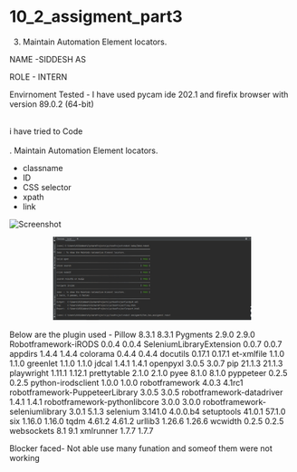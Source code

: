 # 10_2_assigment_part3
3. Maintain Automation Element locators.




NAME  -SIDDESH AS 

ROLE - INTERN

Envirnoment Tested -
I  have used pycam ide  202.1  and firefix browser with version 89.0.2 (64-bit)

<br> i  have tried to Code  <br>
<br>. Maintain Automation Element locators.<br>


 <ul>
  <li>classname</li>
  <li>ID</li>
  <li>CSS selector</li>
    <li> xpath  </li>
    <li> link </li>
 </ul> 


![Screenshot](robotimg.png.png)


<p align="center">
  <img src="https://github.com/siddeshas07/10_2_assigment_part3/blob/eadaed0ef1e1a9b27a4267ec819da43201336636/10_2_assigment.png" width="350" title="hover text">

</p>




Below are the plugin used -
Pillow	8.3.1	8.3.1
Pygments	2.9.0	2.9.0
Robotframework-iRODS	0.0.4	0.0.4
SeleniumLibraryExtension	0.0.7	0.0.7
appdirs	1.4.4	1.4.4
colorama	0.4.4	0.4.4
docutils	0.17.1	0.17.1
et-xmlfile	1.1.0	1.1.0
greenlet	1.1.0	1.1.0
jdcal	1.4.1	1.4.1
openpyxl	3.0.5	3.0.7
pip	21.1.3	21.1.3
playwright	1.11.1	1.12.1
prettytable	2.1.0	2.1.0
pyee	8.1.0	8.1.0
pyppeteer	0.2.5	0.2.5
python-irodsclient	1.0.0	1.0.0
robotframework	4.0.3	4.1rc1
robotframework-PuppeteerLibrary	3.0.5	3.0.5
robotframework-datadriver	1.4.1	1.4.1
robotframework-pythonlibcore	3.0.0	3.0.0
robotframework-seleniumlibrary	3.0.1	5.1.3
selenium	3.141.0	4.0.0.b4
setuptools	41.0.1	57.1.0
six	1.16.0	1.16.0
tqdm	4.61.2	4.61.2
urllib3	1.26.6	1.26.6
wcwidth	0.2.5	0.2.5
websockets	8.1	9.1
xmlrunner	1.7.7	1.7.7




Blocker faced-
Not able use many funation and someof them were not working 
